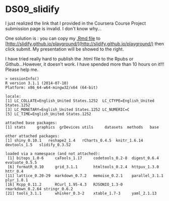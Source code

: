 DS09_slidify
============
I just realized the link that I provided in the Coursera Course Project submission page is invalid. I don't know why...

One solution is :
you can copy my [.Rmd file](https://github.com/pepper416/DS09_slidify/blob/master/index.Rmd) to [http://slidify.github.io/playground/](http://slidify.github.io/playground/) then click submit. My presentation will be showed to the right.

I have tried really hard to publish the .html file to the Rpubs or Github...However, it doesn't work. I have spended more than 10 hours on it!!! Please help me. 

```{r, eval = F}
> sessionInfo()
R version 3.1.1 (2014-07-10)
Platform: x86_64-w64-mingw32/x64 (64-bit)

locale:
[1] LC_COLLATE=English_United States.1252  LC_CTYPE=English_United States.1252   
[3] LC_MONETARY=English_United States.1252 LC_NUMERIC=C                          
[5] LC_TIME=English_United States.1252    

attached base packages:
[1] stats     graphics  grDevices utils     datasets  methods   base     

other attached packages:
[1] shiny_0.10.1   reshape2_1.4   rCharts_0.4.5  knitr_1.6.14   devtools_1.5   slidify_0.3.52

loaded via a namespace (and not attached):
 [1] bitops_1.0-6     caTools_1.17     codetools_0.2-8  digest_0.6.4     evaluate_0.5.5  
 [6] formatR_0.10     grid_3.1.1       htmltools_0.2.4  httpuv_1.3.0     httr_0.4        
[11] lattice_0.20-29  markdown_0.7.2   memoise_0.2.1    parallel_3.1.1   plyr_1.8.1      
[16] Rcpp_0.11.2      RCurl_1.95-4.3   RJSONIO_1.3-0    rmarkdown_0.2.64 stringr_0.6.2   
[21] tools_3.1.1      whisker_0.3-2    xtable_1.7-3     yaml_2.1.13     
```

